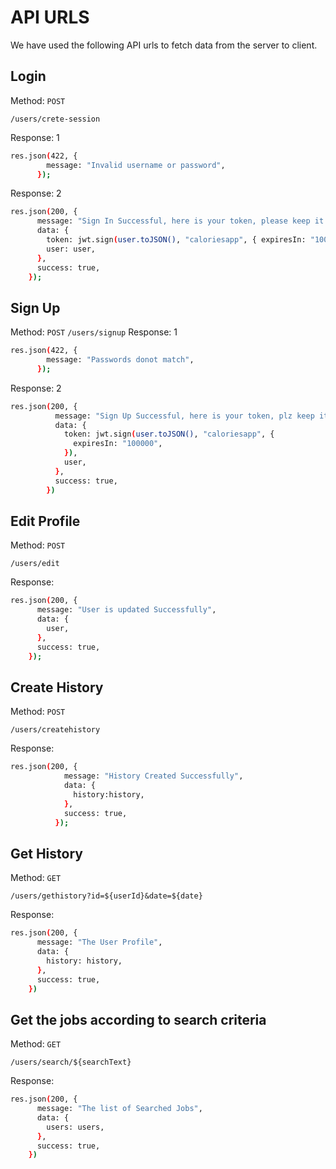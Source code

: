 # API URLS

We have used the following API urls to fetch data from the server to client.

## Login

Method: `POST`

`/users/crete-session`

Response: 1

```sh
res.json(422, {
        message: "Invalid username or password",
      });
```

Response: 2

```sh
res.json(200, {
      message: "Sign In Successful, here is your token, please keep it safe",
      data: {
        token: jwt.sign(user.toJSON(), "caloriesapp", { expiresIn: "100000" }),
        user: user,
      },
      success: true,
    });
```

## Sign Up

Method: `POST`
`/users/signup`
Response: 1

```sh
res.json(422, {
        message: "Passwords donot match",
      });
```

Response: 2

```sh
res.json(200, {
          message: "Sign Up Successful, here is your token, plz keep it safe",
          data: {
            token: jwt.sign(user.toJSON(), "caloriesapp", {
              expiresIn: "100000",
            }),
            user,
          },
          success: true,
        })
```

## Edit Profile

Method: `POST`

`/users/edit`

Response:

```sh
res.json(200, {
      message: "User is updated Successfully",
      data: {
        user,
      },
      success: true,
    });
```

## Create History

Method: `POST`

`/users/createhistory`

Response:

```sh
res.json(200, {
            message: "History Created Successfully",
            data: {
              history:history,
            },
            success: true,
          });
```

## Get History

Method: `GET`

`/users/gethistory?id=${userId}&date=${date}`

Response:

```sh
res.json(200, {
      message: "The User Profile",
      data: {
        history: history,
      },
      success: true,
    })
```

## Get the jobs according to search criteria

Method: `GET`

`/users/search/${searchText}`

Response:

```sh
res.json(200, {
      message: "The list of Searched Jobs",
      data: {
        users: users,
      },
      success: true,
    })
```
